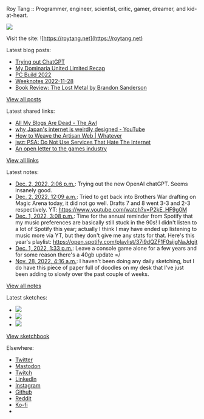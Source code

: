 Roy Tang :: Programmer, engineer, scientist, critic, gamer, dreamer, and kid-at-heart.

![](https://roytang.net/static/img/profile.jpg)

Visit the site: ![https://roytang.net](https://roytang.net)

Latest blog posts:

- [Trying out ChatGPT](https://roytang.net/2022/12/chatgpt/)
- [My Dominaria United Limited Recap](https://roytang.net/2022/12/mtgdmu-limited-recap/)
- [PC Build 2022](https://roytang.net/2022/12/pc-build-2022/)
- [Weeknotes 2022-11-28](https://roytang.net/2022/11/weeknotes-11-28/)
- [Book Review: The Lost Metal by Brandon Sanderson](https://roytang.net/2022/11/lost-metal/)

[View all posts](https://roytang.net/blog)

Latest shared links:

- [All My Blogs Are Dead - The Awl](https://roytang.net/2022/12/41330bb8302c96dac7dc82a4f1c53361/)
- [why Japan&#x27;s internet is weirdly designed - YouTube](https://roytang.net/2022/11/eccd0b87fc1d0078aa43de42f0722b11/)
- [How to Weave the Artisan Web | Whatever](https://roytang.net/2022/11/1d342f95f1bae10196cfe86f395c7a26/)
- [jwz: PSA: Do Not Use Services That Hate The Internet](https://roytang.net/2022/11/d668a9c585b9521af9ed5f100daa2a76/)
- [An open letter to the games industry](https://roytang.net/2022/11/b081a3d30af066a134a16efdd8bc6650/)

[View all links](https://roytang.net/links)

Latest notes:

- [Dec. 2, 2022, 2:06 p.m.](https://roytang.net/2022/12/1598559150187110400/): Trying out the new OpenAI chatGPT. Seems insanely good.
- [Dec. 2, 2022, 12:09 a.m.](https://roytang.net/2022/12/mtgbro_draft_ep4/): Tried to get back into Brothers War drafting on Magic Arena today, it did not go well. Drafts 7 and 8 went 3-3 and 2-3 respectively. YT: https://www.youtube.com/watch?v=P2kE_HF9g0M
- [Dec. 1, 2022, 3:08 p.m.](https://roytang.net/2022/12/spotify-wrapped/): Time for the annual reminder from Spotify that my music preferences are basically still stuck in the 90s! I didn&#x27;t listen to a lot of Spotify this year; actually I think I may have ended up listening to music more via YT, but they don&#x27;t give me any stats for that. Here&#x27;s this year&#x27;s playlist: https://open.spotify.com/playlist/37i9dQZF1F0sijgNaJdgit
- [Dec. 1, 2022, 1:33 p.m.](https://roytang.net/2022/12/af5090fc47f1f824ea62da0f3fe71b1c/): Leave a console game alone for a few years and for some reason there&#x27;s a 40gb update =/
- [Nov. 28, 2022, 4:16 a.m.](https://roytang.net/2022/11/b9e4f1f1a5363c0476fb65e7ab1b8ada/): I haven&#x27;t been doing any daily sketching, but I do have this piece of paper full of doodles on my desk that I&#x27;ve just been adding to slowly over the past couple of weeks.

[View all notes](https://roytang.net/notes)

Latest sketches:


- ![](https://roytang.net/media/cache/f5/83/f583e6f8cabb768e013c3292f03b5274.jpg)
- ![](https://roytang.net/media/cache/dc/31/dc31bec42193147458f2e50c9a7fe4ac.jpg)
- ![](https://roytang.net/media/cache/73/2b/732bd4c80057609c59932ce77d753675.jpg)

[View sketchbook](https://roytang.net/albums/sketchbook)


Elsewhere:

- [Twitter](https://twitter.com/roytang)
- [Mastodon](https://indieweb.social/@roytang)
- [Twitch](https://twitch.tv/twitchyroy)
- [LinkedIn](https://www.linkedin.com/in/roytang)
- [Instagram](https://instagram.com/roytang0400)
- [Github](https://github.com/roytang)
- [Reddit](https://reddit.com/u/hungryroy)
- [Ko-fi](https://ko-fi.com/roytang)
- [](mailto:hello@roytang.net)